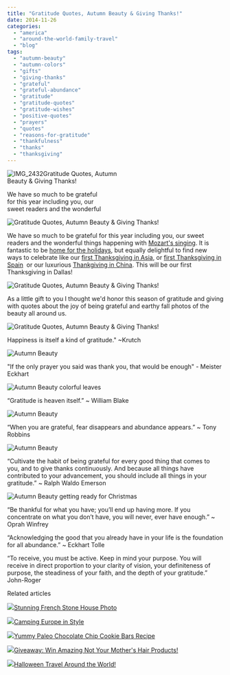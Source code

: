 ```yaml
---
title: "Gratitude Quotes, Autumn Beauty & Giving Thanks!"
date: 2014-11-26
categories: 
  - "america"
  - "around-the-world-family-travel"
  - "blog"
tags: 
  - "autumn-beauty"
  - "autumn-colors"
  - "gifts"
  - "giving-thanks"
  - "grateful"
  - "grateful-abundance"
  - "gratitude"
  - "gratitude-quotes"
  - "gratitude-wishes"
  - "positive-quotes"
  - "prayers"
  - "quotes"
  - "reasons-for-gratitude"
  - "thankfulness"
  - "thanks"
  - "thanksgiving"
---
```


![IMG_2432](https://pub-ac94b3f306b24c0dba4238943c97f2e1.r2.dev/6a00e5502a9507883301bb07b62050970d.jpg)Gratitude Quotes, Autumn  
Beauty & Giving Thanks!  
  
We have so much to be grateful  
for this year including you, our  
sweet readers and the wonderful

<!--more-->  
![Gratitude Quotes, Autumn Beauty & Giving Thanks!](https://pub-ac94b3f306b24c0dba4238943c97f2e1.r2.dev/6a00e5502a9507883301b7c710fb08970b.png)  
  
We have so much to be grateful for this year including you, our sweet readers and the wonderful things happening with [Mozart's singing](http://soultravelers3new.local/2014/10/mozart-sings-at-the-house-of-blues.html "Mozart singing"). It is fantastic to be [home for the holidays](http://soultravelers3new.local/2011/11/home-for-the-holidays.html "home for the holidays"), but equally delightful to find new ways to celebrate like our [first Thanksgiving in Asia](http://soultravelers3new.local/2010/11/first-thanksgiving-in-asia.html " thankgiving in asia"), or [first Thanksgiving in Spain](http://soultravelers3new.local/2006/11/happy-thanksgiv.html "first thanksgiving in spain")  or our luxurious [Thankgiving in China](http://soultravelers3new.local/2012/11/thanksgiving-in-china.html "thanksgiving in China"). This will be our first Thanksgiving in Dallas!  
  
![Gratitude Quotes, Autumn Beauty & Giving Thanks!](https://pub-ac94b3f306b24c0dba4238943c97f2e1.r2.dev/6a00e5502a9507883301bb07b626c8970d.png)  
  
  
As a little gift to you I thought we'd honor this season of gratitude and giving with quotes about the joy of being grateful and earthy fall photos of the beauty all around us.  
  
![Gratitude Quotes, Autumn Beauty & Giving Thanks!](https://pub-ac94b3f306b24c0dba4238943c97f2e1.r2.dev/6a00e5502a9507883301b8d09ae28d970c.png)  
  
  

Happiness is itself a kind of gratitude." ~Krutch  
  
![ Autumn Beauty ](https://pub-ac94b3f306b24c0dba4238943c97f2e1.r2.dev/6a00e5502a9507883301b7c710fd0c970b.png)  
  
  
"If the only prayer you said was thank you, that would be enough" - Meister Eckhart

![ Autumn Beauty colorful leaves](https://pub-ac94b3f306b24c0dba4238943c97f2e1.r2.dev/6a00e5502a9507883301b8d09ae2bb970c.png)  

“Gratitude is heaven itself.” ~ William Blake

  
![ Autumn Beauty ](https://pub-ac94b3f306b24c0dba4238943c97f2e1.r2.dev/6a00e5502a9507883301b7c710fd27970b.png)  
  

“When you are grateful, fear disappears and abundance appears.” ~ Tony Robbins

![ Autumn Beauty ](https://pub-ac94b3f306b24c0dba4238943c97f2e1.r2.dev/6a00e5502a9507883301b8d09ae2ce970c.png)  

“Cultivate the habit of being grateful for every good thing that comes to you, and to give thanks continuously. And because all things have contributed to your advancement, you should include all things in your gratitude.” ~ Ralph Waldo Emerson

  
![ Autumn Beauty getting ready for Christmas](https://pub-ac94b3f306b24c0dba4238943c97f2e1.r2.dev/6a00e5502a9507883301b7c710fd43970b.png)  
  

“Be thankful for what you have; you’ll end up having more. If you concentrate on what you don’t have, you will never, ever have enough.” ~ Oprah Winfrey

“Acknowledging the good that you already have in your life is the foundation for all abundance.” ~ Eckhart Tolle

  
“To receive, you must be active. Keep in mind your purpose. You will receive in direct proportion to your clarity of vision, your definiteness of purpose, the steadiness of your faith, and the depth of your gratitude.” John-Roger  

Related articles

[![](http://i.zemanta.com/310505682_80_80.jpg)](http://soultravelers3new.local/2014/11/stunning-french-stone-house-photo.html)[Stunning French Stone House Photo](http://soultravelers3new.local/2014/11/stunning-french-stone-house-photo.html)

[![](http://i.zemanta.com/311041197_80_80.jpg)](http://soultravelers3new.local/2014/11/camping-europe-in-style.html)[Camping Europe in Style](http://soultravelers3new.local/2014/11/camping-europe-in-style.html)

[![](http://i.zemanta.com/307742929_80_80.jpg)](http://soultravelers3new.local/2014/11/-yummy-paleo-chocolate-chip-cookie-bars-recipe.html)[Yummy Paleo Chocolate Chip Cookie Bars Recipe](http://soultravelers3new.local/2014/11/-yummy-paleo-chocolate-chip-cookie-bars-recipe.html)

[![](http://i.zemanta.com/309518053_80_80.jpg)](http://soultravelers3new.local/2014/11/giveaway-win-amazing-not-your-mothers-hair-products.html)[Giveaway: Win Amazing Not Your Mother's Hair Products!](http://soultravelers3new.local/2014/11/giveaway-win-amazing-not-your-mothers-hair-products.html)

[![](http://i.zemanta.com/306649652_80_80.jpg)](http://soultravelers3new.local/2014/10/halloween-travel-around-the-world.html)[Halloween Travel Around the World!](http://soultravelers3new.local/2014/10/halloween-travel-around-the-world.html)
